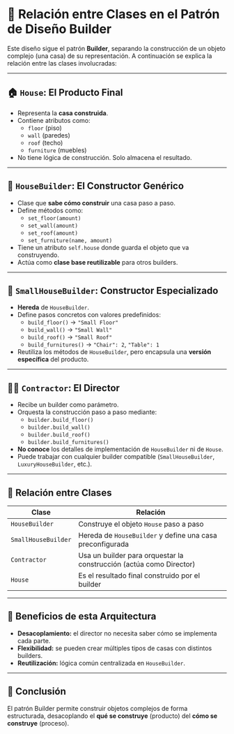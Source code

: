 # 🧱 Relación entre Clases en el Patrón de Diseño Builder

Este diseño sigue el patrón **Builder**, separando la construcción de un objeto complejo (una casa) de su representación. A continuación se explica la relación entre las clases involucradas:

---

## 🏠 `House`: El Producto Final

- Representa la **casa construida**.
- Contiene atributos como:
  - `floor` (piso)
  - `wall` (paredes)
  - `roof` (techo)
  - `furniture` (muebles)
- No tiene lógica de construcción. Solo almacena el resultado.

---

## 🧰 `HouseBuilder`: El Constructor Genérico

- Clase que **sabe cómo construir** una casa paso a paso.
- Define métodos como:
  - `set_floor(amount)`
  - `set_wall(amount)`
  - `set_roof(amount)`
  - `set_furniture(name, amount)`
- Tiene un atributo `self.house` donde guarda el objeto que va construyendo.
- Actúa como **clase base reutilizable** para otros builders.

---

## 🏡 `SmallHouseBuilder`: Constructor Especializado

- **Hereda** de `HouseBuilder`.
- Define pasos concretos con valores predefinidos:
  - `build_floor()` → `"Small Floor"`
  - `build_wall()` → `"Small Wall"`
  - `build_roof()` → `"Small Roof"`
  - `build_furnitures()` → `"Chair": 2`, `"Table": 1`
- Reutiliza los métodos de `HouseBuilder`, pero encapsula una **versión específica** del producto.

---

## 👷‍♂️ `Contractor`: El Director

- Recibe un builder como parámetro.
- Orquesta la construcción paso a paso mediante:
  - `builder.build_floor()`
  - `builder.build_wall()`
  - `builder.build_roof()`
  - `builder.build_furnitures()`
- **No conoce** los detalles de implementación de `HouseBuilder` ni de `House`.
- Puede trabajar con cualquier builder compatible (`SmallHouseBuilder`, `LuxuryHouseBuilder`, etc.).

---

## 🔗 Relación entre Clases

| Clase              | Relación                                                                 |
|-------------------|--------------------------------------------------------------------------|
| `HouseBuilder`     | Construye el objeto `House` paso a paso                                 |
| `SmallHouseBuilder` | Hereda de `HouseBuilder` y define una casa preconfigurada              |
| `Contractor`       | Usa un builder para orquestar la construcción (actúa como Director)     |
| `House`            | Es el resultado final construido por el builder                         |

---

## 🎯 Beneficios de esta Arquitectura

- **Desacoplamiento:** el director no necesita saber cómo se implementa cada parte.
- **Flexibilidad:** se pueden crear múltiples tipos de casas con distintos builders.
- **Reutilización:** lógica común centralizada en `HouseBuilder`.

---

## 📌 Conclusión

El patrón Builder permite construir objetos complejos de forma estructurada, desacoplando el **qué se construye** (producto) del **cómo se construye** (proceso).

